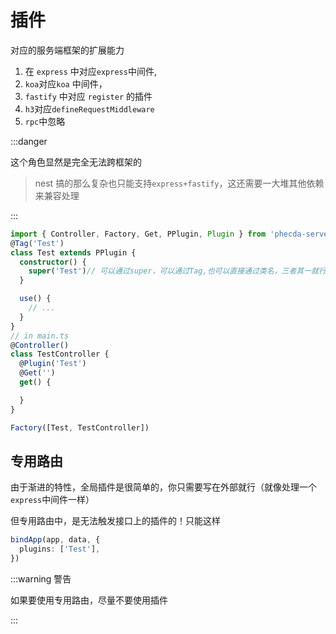 # 插件

对应的服务端框架的扩展能力

1. 在 `express` 中对应`express`中间件,
2. `koa`对应`koa` 中间件，
3. `fastify` 中对应 `register` 的插件
4. `h3`对应`defineRequestMiddleware`
5. `rpc`中忽略

:::danger

 这个角色显然是完全无法跨框架的


 > nest 搞的那么复杂也只能支持`express+fastify`，这还需要一大堆其他依赖来兼容处理

:::



```ts
import { Controller, Factory, Get, PPlugin, Plugin } from 'phecda-server'
@Tag('Test')
class Test extends PPlugin {
  constructor() {
    super('Test')// 可以通过super，可以通过Tag,也可以直接通过类名，三者其一就行
  }

  use() {
    // ...
  }
}
// in main.ts
@Controller()
class TestController {
  @Plugin('Test')
  @Get('')
  get() {

  }
}

Factory([Test, TestController])
```

## 专用路由
由于渐进的特性，全局插件是很简单的，你只需要写在外部就行（就像处理一个`express`中间件一样）

但专用路由中，是无法触发接口上的插件的！只能这样
```ts
bindApp(app, data, {
  plugins: ['Test'],
})
```

:::warning 警告

如果要使用专用路由，尽量不要使用插件

:::
